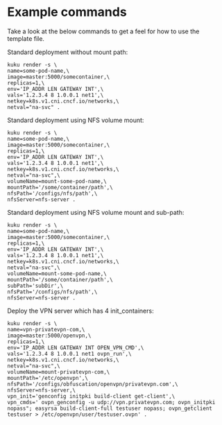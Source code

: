 # Example commands
Take a look at the below commands to get a feel for how to use the template file.

Standard deployment without mount path:
```
kuku render -s \
name=some-pod-name,\
image=master:5000/somecontainer,\
replicas=1,\
env='IP_ADDR LEN GATEWAY INT',\
vals='1.2.3.4 8 1.0.0.1 net1',\
netkey=k8s.v1.cni.cncf.io/networks,\
netval="na-svc" .
```

Standard deployment using NFS volume mount:
```
kuku render -s \
name=some-pod-name,\
image=master:5000/somecontainer,\
replicas=1,\
env='IP_ADDR LEN GATEWAY INT',\
vals='1.2.3.4 8 1.0.0.1 net1',\
netkey=k8s.v1.cni.cncf.io/networks,\
netval="na-svc",\
volumeName=mount-some-pod-name,\
mountPath='/some/container/path',\
nfsPath='/configs/nfs/path',\
nfsServer=nfs-server .
```

Standard deployment using NFS volume mount and sub-path:
```
kuku render -s \
name=some-pod-name,\
image=master:5000/somecontainer,\
replicas=1,\
env='IP_ADDR LEN GATEWAY INT',\
vals='1.2.3.4 8 1.0.0.1 net1',\
netkey=k8s.v1.cni.cncf.io/networks,\
netval="na-svc",\
volumeName=mount-some-pod-name,\
mountPath='/some/container/path',\
subPath='subDir',\
nfsPath='/configs/nfs/path',\
nfsServer=nfs-server .
```

Deploy the VPN server which has 4 init_containers:
```
kuku render -s \
name=vpn-privatevpn-com,\
image=master:5000/openvpn,\
replicas=1,\
env='IP_ADDR LEN GATEWAY INT OPEN_VPN_CMD',\
vals='1.2.3.4 8 1.0.0.1 net1 ovpn_run',\
netkey=k8s.v1.cni.cncf.io/networks,\
netval="na-svc",\
volumeName=mount-privatevpn-com,\
mountPath='/etc/openvpn',\
nfsPath='/configs/obfuscation/openvpn/privatevpn.com',\
nfsServer=nfs-server,\
vpn_init='genconfig initpki build-client get-client',\
vpn_cmds=' ovpn_genconfig -u udp://vpn.privatevpn.com; ovpn_initpki nopass"; easyrsa build-client-full testuser nopass; ovpn_getclient testuser > /etc/openvpn/user/testuser.ovpn' .
```